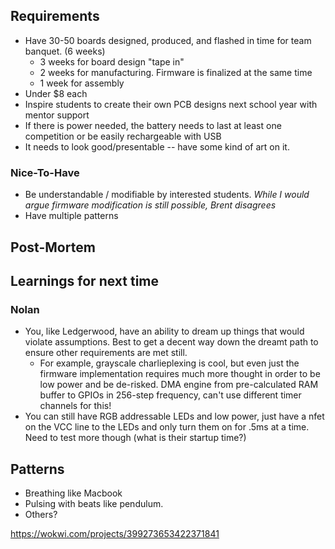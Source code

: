 ## Requirements
  * Have 30-50 boards designed, produced, and flashed in time for team banquet. (6 weeks)
    * 3 weeks for board design "tape in"
    * 2 weeks for manufacturing. Firmware is finalized at the same time
    * 1 week for assembly
  * Under $8 each
  * Inspire students to create their own PCB designs next school year with mentor support
  * If there is power needed, the battery needs to last at least one competition or be easily rechargeable with USB
  * It needs to look good/presentable -- have some kind of art on it.

### Nice-To-Have
  * Be understandable / modifiable by interested students. *While I would argue firmware modification is still possible, Brent disagrees*
  * Have multiple patterns

## Post-Mortem



## Learnings for next time
### Nolan
  * You, like Ledgerwood, have an ability to dream up things that would violate assumptions. Best to get a decent way down the dreamt path to ensure other requirements are met still.
    * For example, grayscale charlieplexing is cool, but even just the firmware implementation requires much more thought in order to be low power and be de-risked. DMA engine from pre-calculated RAM buffer to GPIOs in 256-step frequency, can't use different timer channels for this!
  * You can still have RGB addressable LEDs and low power, just have a nfet on the VCC line to the LEDs and only turn them on for .5ms at a time. Need to test more though (what is their startup time?)




## Patterns
  * Breathing like Macbook
  * Pulsing with beats like pendulum.
  * Others?

https://wokwi.com/projects/399273653422371841
